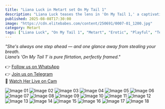 ```yaml
---
title: "Liana Luck in Metart set On My Tail 1"
description: "Liana Luck teases the lens in 'On My Tail 1,' a captivating blend of coy charm and daring curves that keep you guessing — and wanting more."
published: 2025-08-08T17:30:00
image: "https://cdn.elitebabes.com/content/250691/0007-01_1200.jpg"
category: Metart
tags: ["Liana Luck", "On My Tail 1", "Metart", "Erotic", "Playful", "Teasing Beauty"]
---
```


*"She's always one step ahead — and one glance away from stealing your breath.  
Liana’s ‘On My Tail 1’ is pure flirtation, perfectly framed."*

👉 [Follow us on WhatsApp](https://whatsapp.com/channel/0029VaMsUAp7tkjI8KcaRn10)  
👉 [Join us on Telegram](https://t.me/Xibabes)  
🔞 [Watch Her Live on Cam](https://redirecting-kappa.vercel.app/)  

![Image 01](https://cdn.elitebabes.com/content/250691/0007-01_1200.jpg)
![Image 02](https://cdn.elitebabes.com/content/250691/0007-02_1200.jpg)
![Image 03](https://cdn.elitebabes.com/content/250691/0007-03_1200.jpg)
![Image 04](https://cdn.elitebabes.com/content/250691/0007-04_1200.jpg)
![Image 05](https://cdn.elitebabes.com/content/250691/0007-05_1200.jpg)
![Image 06](https://cdn.elitebabes.com/content/250691/0007-06_1200.jpg)
![Image 07](https://cdn.elitebabes.com/content/250691/0007-07_1200.jpg)
![Image 08](https://cdn.elitebabes.com/content/250691/0007-08_1200.jpg)
![Image 09](https://cdn.elitebabes.com/content/250691/0007-09_1200.jpg)
![Image 10](https://cdn.elitebabes.com/content/250691/0007-10_1200.jpg)
![Image 11](https://cdn.elitebabes.com/content/250691/0007-11_1200.jpg)
![Image 12](https://cdn.elitebabes.com/content/250691/0007-12_1200.jpg)
![Image 13](https://cdn.elitebabes.com/content/250691/0007-13_1200.jpg)
![Image 14](https://cdn.elitebabes.com/content/250691/0007-14_1200.jpg)
![Image 15](https://cdn.elitebabes.com/content/250691/0007-15_1200.jpg)
![Image 16](https://cdn.elitebabes.com/content/250691/0007-16_1200.jpg)
![Image 17](https://cdn.elitebabes.com/content/250691/0007-17_1200.jpg)
![Image 18](https://cdn.elitebabes.com/content/250691/0007-18_1200.jpg)